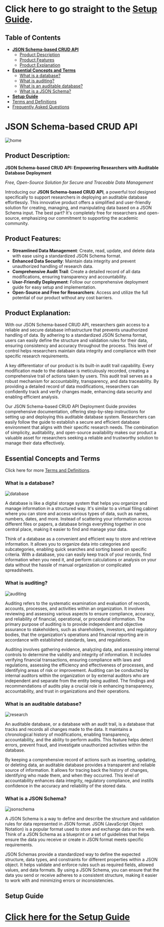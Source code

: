 # Click here to go straight to the [Setup Guide](https://github.com/sandeepzgk/jsonschema-serverless-crud/wiki/Setup-Guide).

## Table of Contents
- [**JSON Schema-based CRUD API**](#json-schema-based-crud-api)
  - [Product Description](#product-description)
  - [Product Features](#product-features)
  - [Product Explanation](#product-explanation)
- [**Essential Concepts and Terms**](#essential-concepts-and-terms)
  - [What is a database?](#what-is-a-database)
  - [What is auditing?](#what-is-auditing)
  - [What is an auditable database?](#what-is-an-auditable-database)
  - [What is a JSON Schema?](#what-is-a-json-schema)
- [**Setup Guide**](https://github.com/sandeepzgk/jsonschema-serverless-crud/wiki/Setup-Guide)
- [Terms and Definitions](https://github.com/sandeepzgk/jsonschema-serverless-crud/wiki/Terms-and-Definitions)
- [Frequently Asked Questions](https://github.com/sandeepzgk/jsonschema-serverless-crud/wiki/Frequently-Asked-Questions)

# JSON Schema-based CRUD API

![home](https://github.com/sandeepzgk/jsonschema-serverless-crud/assets/68529032/495784f1-5747-40c7-918f-c1c067d05a46)

## Product Description:

**JSON Schema-based CRUD API: Empowering Researchers with Auditable Database Deployment**

*Free, Open-Source Solution for Secure and Traceable Data Management*

Introducing our **JSON Schema-based CRUD API**, a powerful tool designed specifically to support researchers in deploying an auditable database effortlessly. This innovative product offers a simplified and user-friendly solution for creating, managing, and manipulating data based on a JSON Schema input. The best part? It's completely free for researchers and open-source, emphasizing our commitment to supporting the academic community.

## Product Features:

- **Streamlined Data Management**: Create, read, update, and delete data with ease using a standardized JSON Schema format.
- **Enhanced Data Security**: Maintain data integrity and prevent unauthorized handling of research data.
- **Comprehensive Audit Trail**: Create a detailed record of all data modifications, ensuring transparency and accountability.
- **User-Friendly Deployment**: Follow our comprehensive deployment guide for easy setup and implementation.
- **Open-Source and Free for Researchers**: Access and utilize the full potential of our product without any cost barriers.

## Product Explanation:

With our JSON Schema-based CRUD API, researchers gain access to a reliable and secure database infrastructure that prevents unauthorized handling of data. By adhering to a standardized JSON Schema format, users can easily define the structure and validation rules for their data, ensuring consistency and accuracy throughout the process. This level of control helps researchers maintain data integrity and compliance with their specific research requirements.

A key differentiator of our product is its built-in audit trail capability. Every modification made to the database is meticulously recorded, creating a comprehensive trail of actions taken by users. This audit trail serves as a robust mechanism for accountability, transparency, and data traceability. By providing a detailed record of data modifications, researchers can confidently track and verify changes made, enhancing data security and enabling efficient analysis.

Our JSON Schema-based CRUD API Deployment Guide provides comprehensive documentation, offering step-by-step instructions for setting up and deploying this auditable database system. Researchers can easily follow the guide to establish a secure and efficient database environment that aligns with their specific research needs. The combination of simplicity, auditability, and open-source availability makes our product a valuable asset for researchers seeking a reliable and trustworthy solution to manage their data effectively.

## Essential Concepts and Terms
Click here for more [Terms and Definitions](https://github.com/sandeepzgk/jsonschema-serverless-crud/wiki/Terms-and-Definitions).

### What is a database?

![database](https://github.com/sandeepzgk/jsonschema-serverless-crud/assets/68529032/00880d7a-1d78-4e60-ad03-9d00cd206f2b)

A database is like a digital storage system that helps you organize and manage information in a structured way. It's similar to a virtual filing cabinet where you can store and access various types of data, such as names, numbers, dates, and more. Instead of scattering your information across different files or papers, a database brings everything together in one central place, making it easier to find and manage your data.

Think of a database as a convenient and efficient way to store and retrieve information. It allows you to organize data into categories and subcategories, enabling quick searches and sorting based on specific criteria. With a database, you can easily keep track of your records, find information when you need it, and perform calculations or analysis on your data without the hassle of manual organization or complicated spreadsheets.

### What is auditing?

![auditing](https://github.com/sandeepzgk/jsonschema-serverless-crud/assets/68529032/a8a4e5b8-1a46-4a4c-b061-36a966b0cd9f)

Auditing refers to the systematic examination and evaluation of records, accounts, processes, and activities within an organization. It involves reviewing and assessing various aspects to ensure compliance, accuracy, and reliability of financial, operational, or procedural information. The primary purpose of auditing is to provide independent and objective assurance to stakeholders, such as shareholders, investors, and regulatory bodies, that the organization's operations and financial reporting are in accordance with established standards, laws, and regulations.

Auditing involves gathering evidence, analyzing data, and assessing internal controls to determine the validity and integrity of information. It includes verifying financial transactions, ensuring compliance with laws and regulations, assessing the efficiency and effectiveness of processes, and identifying areas of risk or improvement. Auditing can be conducted by internal auditors within the organization or by external auditors who are independent and separate from the entity being audited. The findings and recommendations of audits play a crucial role in enhancing transparency, accountability, and trust in organizations and their operations.

### What is an auditable database?

![research](https://github.com/sandeepzgk/jsonschema-serverless-crud/assets/68529032/8cd71bd0-9ed3-4aa6-95ad-c117b8f4d578)

An auditable database, or a database with an audit trail, is a database that tracks and records all changes made to the data. It maintains a chronological history of modifications, enabling transparency, accountability, and the ability to perform audits. This feature helps detect errors, prevent fraud, and investigate unauthorized activities within the database.

By keeping a comprehensive record of actions such as inserting, updating, or deleting data, an auditable database provides a transparent and reliable source of information. It allows for tracing back the history of changes, identifying who made them, and when they occurred. This level of accountability enhances data integrity, regulatory compliance, and instills confidence in the accuracy and reliability of the stored data.

### What is a JSON Schema?

![jsonschema](https://github.com/sandeepzgk/jsonschema-serverless-crud/assets/68529032/6ba8ce62-d9b1-46df-8761-c25fc0cdfa06)

A JSON Schema is a way to define and describe the structure and validation rules for data represented in JSON format. JSON (JavaScript Object Notation) is a popular format used to store and exchange data on the web. Think of a JSON Schema as a blueprint or a set of guidelines that helps ensure the data you receive or create in JSON format meets specific requirements.

JSON Schemas provide a standardized way to define the expected structure, data types, and constraints for different properties within a JSON object. It helps validate and enforce rules such as required fields, allowed values, and data formats. By using a JSON Schema, you can ensure that the data you send or receive adheres to a consistent structure, making it easier to work with and minimizing errors or inconsistencies.

## Setup Guide

# [Click here for the Setup Guide](https://github.com/sandeepzgk/jsonschema-serverless-crud/wiki/Setup-Guide)
